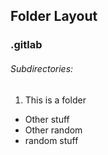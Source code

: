 Folder Layout
-----------------------
### .gitlab
###### Subdirectories:
1. This is a folder
  - Other stuff
  - Other random
  - random stuff
